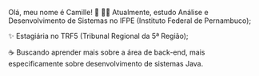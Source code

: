 Olá, meu nome é Camille! 👋
👩‍💻 Atualmente, estudo Análise e Desenvolvimento de Sistemas no IFPE (Instituto Federal de Pernambuco);

✨ Estagiária no TRF5 (Tribunal Regional da 5ª Região);

☕ Buscando aprender mais sobre a área de back-end, mais especificamente sobre desenvolvimento de sistemas Java.
